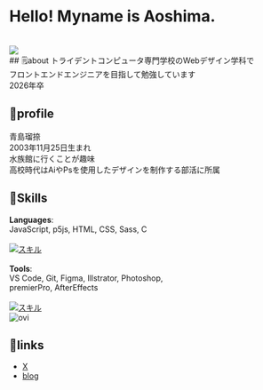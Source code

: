 # Hello! Myname is Aoshima.
<br>
<img src="https://avatars.githubusercontent.com/u/166364882?v=4">
<br>
## 🗒️about
トライデントコンピュータ専門学校のWebデザイン学科で<br>
フロントエンドエンジニアを目指して勉強しています<br>
2026年卒

## 🌈profile
青島瑠捺<br>
2003年11月25日生まれ<br>
水族館に行くことが趣味<br>
高校時代はAiやPsを使用したデザインを制作する部活に所属<br>

## 💪Skills
**Languages**: <br>
JavaScript, p5js, HTML, CSS, Sass, C<br>
<br>
[![スキル](https://skillicons.dev/icons?i=js,p5js,html,css,sass,c&perline=3)]()
<br>
<br>
**Tools**: <br>
VS Code, Git, Figma, Illstrator, Photoshop, <br>premierPro, AfterEffects<br>
<br>
[![スキル](https://skillicons.dev/icons?i=vscode,git,figma,ai,ps,pr,ae&perline=4)]()
<br>
<img src="https://github-readme-stats.vercel.app/api/top-langs?username=shimashima4&show_icons=true&locale=en&layout=compact&theme=chartreuse-dark" alt="ovi" /></p>

## 🔗links
- [X](https://x.com/aoshimalobo?s=21)
- [blog](https://aoshima.pupu.jp/blog/)




